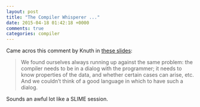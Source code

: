 ```yaml
---
layout: post
title: "The Compiler Whisperer ..."
date: 2015-04-18 01:42:18 +0000
comments: true
categories: compiler
---
```


Came acros this comment by Knuth in [these slides](http://cr.yp.to/talks/2015.04.16/slides-djb-20150416-a4.pdf):

> We found ourselves always running up against the same problem: the compiler needs to be in a dialog with the programmer; it needs to know properties of the data, and whether certain cases can arise, etc. And we couldn’t think of a good language in which to have such a dialog.

Sounds an awful lot like a SLIME session.
